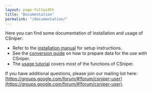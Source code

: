 ```yaml
---
layout: page-fullwidth
title: "Documentation"
permalink: "/documentation/"
---
```


Here you can find some documentation of installation and usage of CSniper:

- Refer to the [installation manual](installation/) for setup instructions.
- See the [conversion guide](conversion/) on how to prepare data for the use with CSniper.
- The [usage tutorial](usage/) covers most of the functions of CSniper.

If you have additional questions, please join our mailing list here: [https://groups.google.com/forum/#!forum/csniper-user](https://groups.google.com/forum/#!forum/csniper-user).
